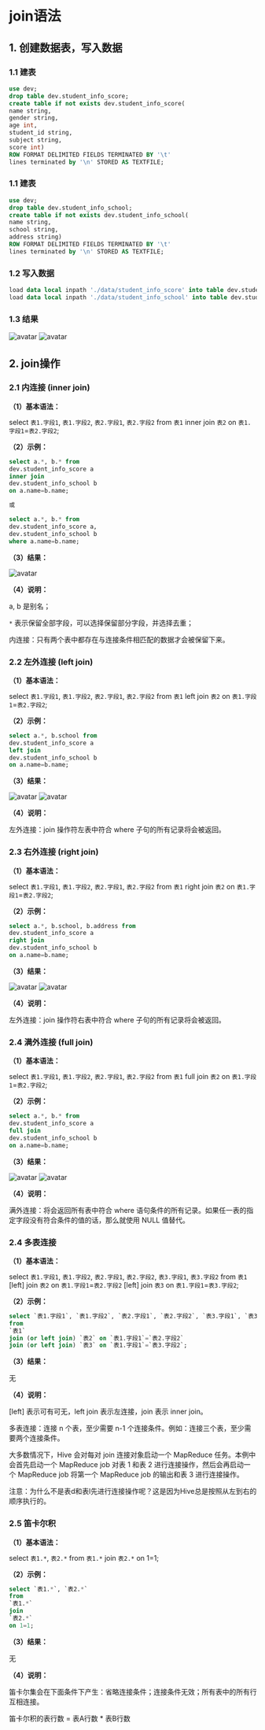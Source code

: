 # join语法

## 1. 创建数据表，写入数据
### 1.1 建表
```sql
use dev;
drop table dev.student_info_score;
create table if not exists dev.student_info_score(
name string,
gender string,
age int,
student_id string,
subject string,
score int)
ROW FORMAT DELIMITED FIELDS TERMINATED BY '\t' 
lines terminated by '\n' STORED AS TEXTFILE;
```

### 1.1 建表
```sql
use dev;
drop table dev.student_info_school;
create table if not exists dev.student_info_school(
name string,
school string,
address string)
ROW FORMAT DELIMITED FIELDS TERMINATED BY '\t' 
lines terminated by '\n' STORED AS TEXTFILE;
```


### 1.2 写入数据
```sql
load data local inpath './data/student_info_score' into table dev.student_info_score;
load data local inpath './data/student_info_school' into table dev.student_info_school;
```


### 1.3 结果

![avatar](./figure/score.png)
![avatar](./figure/school.png)



## 2. join操作

### 2.1 内连接 (inner join)

**（1）基本语法：**

select `表1.字段1`, `表1.字段2`, `表2.字段1`, `表2.字段2`
from 
`表1`
inner join
`表2`
on `表1.字段1`=`表2.字段2`;

**（2）示例：**

```sql
select a.*, b.* from 
dev.student_info_score a 
inner join 
dev.student_info_school b
on a.name=b.name;

或

select a.*, b.* from 
dev.student_info_score a,
dev.student_info_school b
where a.name=b.name;
```

**（3）结果：**

![avatar](./figure/inner_join.png)

**（4）说明：**

a, b 是别名；

`*` 表示保留全部字段，可以选择保留部分字段，并选择去重；

内连接：只有两个表中都存在与连接条件相匹配的数据才会被保留下来。




### 2.2 左外连接 (left join)

**（1）基本语法：**

select `表1.字段1`, `表1.字段2`, `表2.字段1`, `表2.字段2`
from 
`表1`
left join
`表2`
on `表1.字段1`=`表2.字段2`;

**（2）示例：**

```sql
select a.*, b.school from 
dev.student_info_score a 
left join 
dev.student_info_school b
on a.name=b.name;
```

**（3）结果：**

![avatar](./figure/left_join1.jpg)
![avatar](./figure/left_join2.jpg)

**（4）说明：**

左外连接：join 操作符左表中符合 where 子句的所有记录将会被返回。




### 2.3 右外连接 (right join)

**（1）基本语法：**

select `表1.字段1`, `表1.字段2`, `表2.字段1`, `表2.字段2`
from 
`表1`
right join
`表2`
on `表1.字段1`=`表2.字段2`;

**（2）示例：**

```sql
select a.*, b.school, b.address from 
dev.student_info_score a 
right join 
dev.student_info_school b
on a.name=b.name;
```

**（3）结果：**

![avatar](./figure/right_join1.png)
![avatar](./figure/right_join2.png)

**（4）说明：**

左外连接：join 操作符右表中符合 where 子句的所有记录将会被返回。





### 2.4 满外连接 (full join)

**（1）基本语法：**

select `表1.字段1`, `表1.字段2`, `表2.字段1`, `表2.字段2`
from 
`表1`
full join
`表2`
on `表1.字段1`=`表2.字段2`;

**（2）示例：**

```sql
select a.*, b.* from 
dev.student_info_score a 
full join 
dev.student_info_school b
on a.name=b.name;
```

**（3）结果：**

![avatar](./figure/full_join1.png)
![avatar](./figure/full_join2.png)

**（4）说明：**

满外连接：将会返回所有表中符合 where 语句条件的所有记录。如果任一表的指定字段没有符合条件的值的话，那么就使用 NULL 值替代。



### 2.4 多表连接

**（1）基本语法：**

select `表1.字段1`, `表1.字段2`, `表2.字段1`, `表2.字段2`, `表3.字段1`, `表3.字段2`
from 
`表1`
[left] join `表2` on `表1.字段1`=`表2.字段2`
[left] join `表3` on `表1.字段1`=`表3.字段2`;

**（2）示例：**

```sql
select `表1.字段1`, `表1.字段2`, `表2.字段1`, `表2.字段2`, `表3.字段1`, `表3.字段2`
from 
`表1`
join (or left join) `表2` on `表1.字段1`=`表2.字段2`
join (or left join) `表3` on `表1.字段1`=`表3.字段2`;
```

**（3）结果：**

无

**（4）说明：**

[left] 表示可有可无，left join 表示左连接，join 表示 inner join。

多表连接：连接 n 个表，至少需要 n-1 个连接条件。例如：连接三个表，至少需要两个连接条件。

大多数情况下，Hive 会对每对 join 连接对象启动一个 MapReduce 任务。本例中会首先启动一个 MapReduce job 对表 1 和表 2 进行连接操作，然后会再启动一个 MapReduce job 将第一个 MapReduce job 的输出和表 3 进行连接操作。

注意：为什么不是表d和表l先进行连接操作呢？这是因为Hive总是按照从左到右的顺序执行的。





### 2.5 笛卡尔积

**（1）基本语法：**

select `表1.*`, `表2.*` 
from
`表1.*`
join
`表2.*` 
on 1=1;

**（2）示例：**

```sql
select `表1.*`, `表2.*` 
from
`表1.*`
join
`表2.*` 
on 1=1;
```

**（3）结果：**

无

**（4）说明：**

笛卡尔集会在下面条件下产生：省略连接条件；连接条件无效；所有表中的所有行互相连接。

笛卡尔积的表行数 = 表A行数 * 表B行数
